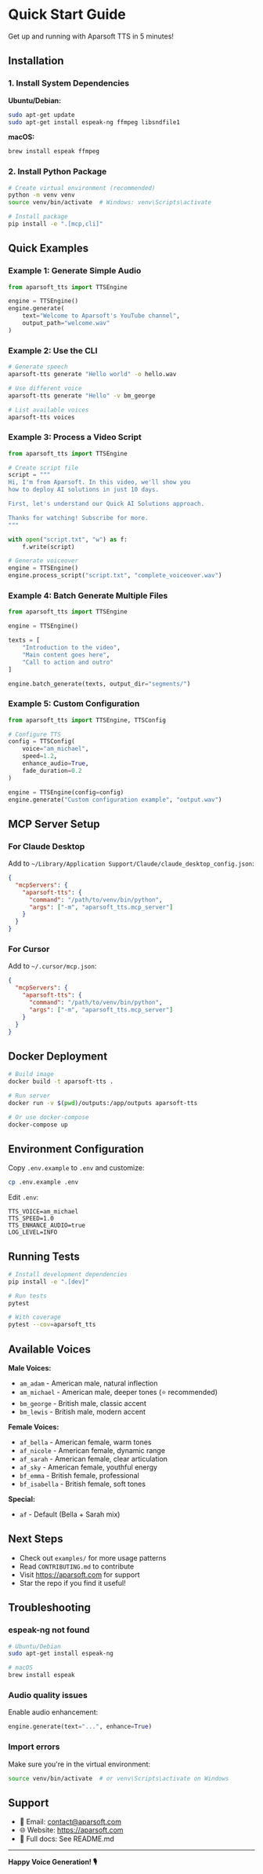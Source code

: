 # Quick Start Guide

Get up and running with Aparsoft TTS in 5 minutes!

## Installation

### 1. Install System Dependencies

**Ubuntu/Debian:**
```bash
sudo apt-get update
sudo apt-get install espeak-ng ffmpeg libsndfile1
```

**macOS:**
```bash
brew install espeak ffmpeg
```

### 2. Install Python Package

```bash
# Create virtual environment (recommended)
python -m venv venv
source venv/bin/activate  # Windows: venv\Scripts\activate

# Install package
pip install -e ".[mcp,cli]"
```

## Quick Examples

### Example 1: Generate Simple Audio

```python
from aparsoft_tts import TTSEngine

engine = TTSEngine()
engine.generate(
    text="Welcome to Aparsoft's YouTube channel",
    output_path="welcome.wav"
)
```

### Example 2: Use the CLI

```bash
# Generate speech
aparsoft-tts generate "Hello world" -o hello.wav

# Use different voice
aparsoft-tts generate "Hello" -v bm_george

# List available voices
aparsoft-tts voices
```

### Example 3: Process a Video Script

```python
from aparsoft_tts import TTSEngine

# Create script file
script = """
Hi, I'm from Aparsoft. In this video, we'll show you
how to deploy AI solutions in just 10 days.

First, let's understand our Quick AI Solutions approach.

Thanks for watching! Subscribe for more.
"""

with open("script.txt", "w") as f:
    f.write(script)

# Generate voiceover
engine = TTSEngine()
engine.process_script("script.txt", "complete_voiceover.wav")
```

### Example 4: Batch Generate Multiple Files

```python
from aparsoft_tts import TTSEngine

engine = TTSEngine()

texts = [
    "Introduction to the video",
    "Main content goes here",
    "Call to action and outro"
]

engine.batch_generate(texts, output_dir="segments/")
```

### Example 5: Custom Configuration

```python
from aparsoft_tts import TTSEngine, TTSConfig

# Configure TTS
config = TTSConfig(
    voice="am_michael",
    speed=1.2,
    enhance_audio=True,
    fade_duration=0.2
)

engine = TTSEngine(config=config)
engine.generate("Custom configuration example", "output.wav")
```

## MCP Server Setup

### For Claude Desktop

Add to `~/Library/Application Support/Claude/claude_desktop_config.json`:

```json
{
  "mcpServers": {
    "aparsoft-tts": {
      "command": "/path/to/venv/bin/python",
      "args": ["-m", "aparsoft_tts.mcp_server"]
    }
  }
}
```

### For Cursor

Add to `~/.cursor/mcp.json`:

```json
{
  "mcpServers": {
    "aparsoft-tts": {
      "command": "/path/to/venv/bin/python",
      "args": ["-m", "aparsoft_tts.mcp_server"]
    }
  }
}
```

## Docker Deployment

```bash
# Build image
docker build -t aparsoft-tts .

# Run server
docker run -v $(pwd)/outputs:/app/outputs aparsoft-tts

# Or use docker-compose
docker-compose up
```

## Environment Configuration

Copy `.env.example` to `.env` and customize:

```bash
cp .env.example .env
```

Edit `.env`:
```env
TTS_VOICE=am_michael
TTS_SPEED=1.0
TTS_ENHANCE_AUDIO=true
LOG_LEVEL=INFO
```

## Running Tests

```bash
# Install development dependencies
pip install -e ".[dev]"

# Run tests
pytest

# With coverage
pytest --cov=aparsoft_tts
```

## Available Voices

**Male Voices:**
- `am_adam` - American male, natural inflection
- `am_michael` - American male, deeper tones (⭐ recommended)
- `bm_george` - British male, classic accent
- `bm_lewis` - British male, modern accent

**Female Voices:**
- `af_bella` - American female, warm tones
- `af_nicole` - American female, dynamic range
- `af_sarah` - American female, clear articulation
- `af_sky` - American female, youthful energy
- `bf_emma` - British female, professional
- `bf_isabella` - British female, soft tones

**Special:**
- `af` - Default (Bella + Sarah mix)

## Next Steps

- Check out `examples/` for more usage patterns
- Read `CONTRIBUTING.md` to contribute
- Visit https://aparsoft.com for support
- Star the repo if you find it useful!

## Troubleshooting

### espeak-ng not found
```bash
# Ubuntu/Debian
sudo apt-get install espeak-ng

# macOS
brew install espeak
```

### Audio quality issues
Enable audio enhancement:
```python
engine.generate(text="...", enhance=True)
```

### Import errors
Make sure you're in the virtual environment:
```bash
source venv/bin/activate  # or venv\Scripts\activate on Windows
```

## Support

- 📧 Email: contact@aparsoft.com
- 🌐 Website: https://aparsoft.com
- 📖 Full docs: See README.md

---

**Happy Voice Generation! 🎙️**
